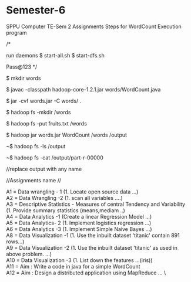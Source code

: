 # Semester-6
SPPU Computer TE-Sem 2 Assignments
Steps for WordCount Execution program

/* 

run daemons
$ start-all.sh
$ start-dfs.sh

Pass@123
*/

$ mkdir words

$ javac -classpath hadoop-core-1.2.1.jar words/WordCount.java

$ jar -cvf words.jar -C words/ .

$ hadoop fs -mkdir /words

$ hadoop fs -put fruits.txt /words

$ hadoop jar words.jar WordCount /words /output

~$ hadoop fs -ls /output

~$ hadoop fs -cat /output/part-r-00000

//replace output with any name

//Assignments name //

A1 = Data wrangling - 1 (1. Locate open source data ...) \
A2 = Data Wrangling -2  (1. scan all variables ....) \
A3 = Descriptive Statistics - Measures of central Tendency and Variability (1. Provide summary statistics (means,mediam ..) \
A4 = Data Analytics -1 (Create a linear Regression Model ...) \
A5 = Data Analytics- 2 (1. Implement logistics regression ...) \
A6 = Data Analytics -3 (1. Implement Simple Naive Bayes ...) \
A8 = Data Visualization -1 (1. Use the inbuilt dataset 'titanic' contain 891 rows...) \
A9 = Data Visualization -2 (1. Use the inbuilt dataset 'titanic' as used in above problem. ...) \
A10 = Data Visualization -3 (1. List down the features ...(iris)) \
A11 = Aim : Write a code in java for a simple WordCount  \
A12 = Aim : Design a distributed application using MapReduce ...  \

